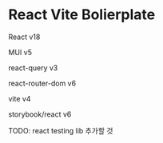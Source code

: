 # React Vite Bolierplate

React v18

MUI v5

react-query v3

react-router-dom v6

vite v4

storybook/react v6

TODO: react testing lib 추가할 것
